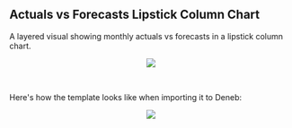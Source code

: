## Actuals vs Forecasts Lipstick Column Chart
A layered visual showing monthly actuals vs forecasts in a lipstick column chart.
<br />
<p align="center">
  <img src="https://github.com/shadfrigui/vega-lite/blob/010e2a58129fde4157bde3f05f11d77e0dfae906/deneb-templates/actuals-vs-forecasts-lipstick-column-chart/images/actuals-vs-forecasts-lipstick-column-chart.png" />
</p>
<br />

Here's how the template looks like when importing it to Deneb:
<br />

<p align="center">
  <img src="https://github.com/shadfrigui/vega-lite/blob/010e2a58129fde4157bde3f05f11d77e0dfae906/deneb-templates/actuals-vs-forecasts-lipstick-column-chart/images/actuals-vs-forecasts-lipstick-column-chart-ts.png" />
</p>
<br />
